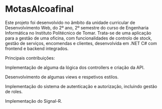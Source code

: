 # MotasAlcoafinal

Este projeto foi desenvolvido no âmbito da unidade curricular de Desenvolvimento Web, do 2º ano, 2º semestre do curso de Engenharia Informática no Instituto Politécnico de Tomar.
Trata-se de uma aplicação para a gestão de uma oficina, com funcionalidades de controlo de stock, gestão de serviços, encomendas e clientes, desenvolvida em .NET C# com frontend e backend integrados.

Principais contribuições:

Implementação de alguma da lógica dos controllers e criação da API.

Desenvolvimento de algumas views e respetivos estilos.

Implementação do sistema de autenticação e autorização, incluindo gestão de roles.

Implementação do Signal-R.
